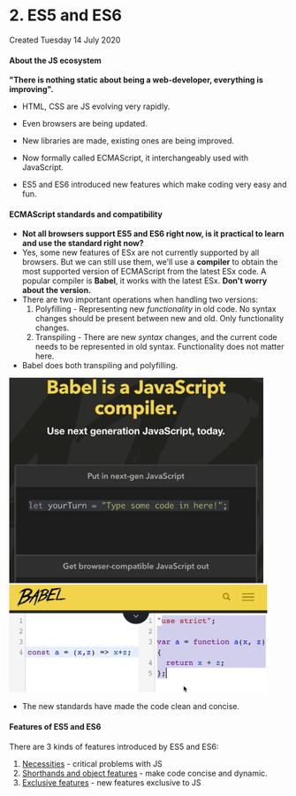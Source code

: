 # 2. ES5 and ES6
Created Tuesday 14 July 2020

#### About the JS ecosystem
**"There is nothing static about being a web-developer, everything is improving".**

* HTML, CSS are JS evolving very rapidly.
* Even browsers are being updated.
* New libraries are made, existing ones are being improved.



* Now formally called ECMAScript, it interchangeably used with JavaScript.
* ES5 and ES6 introduced new features which make coding very easy and fun.


#### ECMAScript standards and compatibility

* **Not all browsers support ES5 and ES6 right now, is it practical to learn and use the standard right now?**
* Yes, some new features of ESx are not currently supported by all browsers. But we can still use them, we'll use a **compiler** to obtain the most supported version of ECMAScript from the latest ESx code. A popular compiler is **Babel**, it works with the latest ESx. **Don't worry about the version.**
* There are two important operations when handling two versions:
	1. Polyfilling - Representing new *functionality* in old code. No syntax changes should be present between new and old. Only functionality changes.
	2. Transpiling - There are new *syntax* changes, and the current code needs to be represented in old syntax. Functionality does not matter here.
* Babel does both transpiling and polyfilling.

![](assets/2_ES5_and_ES6-image-1.png) ![](assets/2_ES5_and_ES6-image-2.png)

* The new standards have made the code clean and concise.


#### Features of ES5 and ES6
There are 3 kinds of features introduced by ES5 and ES6:

1. [Necessities](A_Necessities.md) - critical problems with JS
2. [Shorthands and object features](B_Shorthands_and_object_features.md) - make code concise and dynamic.
3. [Exclusive features](C_JS_exclusive_features.md) - new features exclusive to JS


